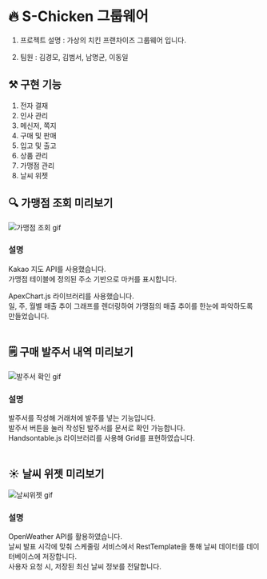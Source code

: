 # 🔥 S-Chicken 그룹웨어

1. 프로젝트 설명 : 가상의 치킨 프랜차이즈 그룹웨어 입니다.

2. 팀원 : 김경모, 김범서, 남명균, 이동일
   
## ⚒️ 구현 기능

1. 전자 결재
2. 인사 관리
3. 메신저, 쪽지
4. 구매 및 판매
5. 입고 및 출고
6. 상품 관리
7. 가맹점 관리
8. 날씨 위젯

## 🔍 가맹점 조회 미리보기

![가맹점 조회 gif](https://github.com/devkgm/project-schicken/assets/150644571/c33a2a29-e876-412d-9406-ee7e004f34dc)
### 설명
Kakao 지도 API를 사용했습니다. <br>
가맹점 테이블에 정의된 주소 기반으로 마커를 표시합니다.

ApexChart.js 라이브러리를 사용했습니다. <br>
일, 주, 월별 매출 추이 그래프를 렌더링하여 가맹점의 매출 추이를 한눈에 파악하도록 만들었습니다.<br>
<br>
## 🗒️ 구매 발주서 내역 미리보기

![발주서 확인 gif](https://github.com/devkgm/project-schicken/assets/150644571/b7d501cc-c91f-4c45-821c-5e628c929fbe)
### 설명
발주서를 작성해 거래처에 발주를 넣는 기능입니다. <br>
발주서 버튼을 눌러 작성된 발주서를 문서로 확인 가능합니다. <br>
Handsontable.js 라이브러리를 사용해 Grid를 표현하였습니다. <br>
<br>
## ☀️ 날씨 위젯 미리보기

![날씨위젯 gif](https://github.com/devkgm/project-schicken/assets/150644571/94f6ddfe-b981-4812-a2f9-02c10b579d14)
### 설명
OpenWeather API를 활용하였습니다.<br>
날씨 발표 시각에 맞춰 스케줄링 서비스에서 RestTemplate을 통해 날씨 데이터를 데이터베이스에 저장합니다. <br>
사용자 요청 시, 저장된 최신 날씨 정보를 전달합니다.<br>

